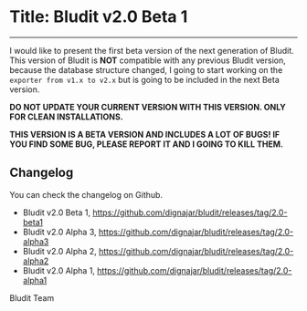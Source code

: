 # Title: Bludit v2.0 Beta 1
<!-- Date: 2017-08-12 22:00:00 -->
---
I would like to present the first beta version of the next generation of Bludit. This version of Bludit is **NOT** compatible with any previous Bludit version, because the database structure changed, I going to start working on the `exporter from v1.x to v2.x` but is going to be included in the next Beta version.

**DO NOT UPDATE YOUR CURRENT VERSION WITH THIS VERSION. ONLY FOR CLEAN INSTALLATIONS.**

**THIS VERSION IS A BETA VERSION AND INCLUDES A LOT OF BUGS! IF YOU FIND SOME BUG, PLEASE REPORT IT AND I GOING TO KILL THEM.**

## Changelog
You can check the changelog on Github.
- Bludit v2.0 Beta 1, https://github.com/dignajar/bludit/releases/tag/2.0-beta1
- Bludit v2.0 Alpha 3, https://github.com/dignajar/bludit/releases/tag/2.0-alpha3
- Bludit v2.0 Alpha 2, https://github.com/dignajar/bludit/releases/tag/2.0-alpha2
- Bludit v2.0 Alpha 1, https://github.com/dignajar/bludit/releases/tag/2.0-alpha1

Bludit Team